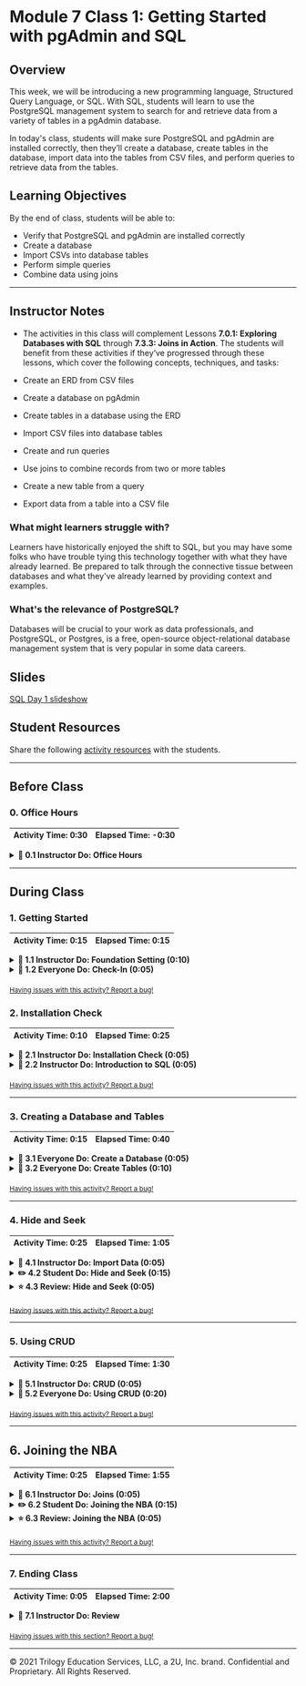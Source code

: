 # Module 7 Class 1: Getting Started with pgAdmin and SQL

## Overview

This week, we will be introducing a new programming language, Structured Query Language, or SQL. With SQL, students will learn to use the PostgreSQL management system to search for and retrieve data from a variety of tables in a pgAdmin database. 

In today's class, students will make sure PostgreSQL and pgAdmin are installed correctly, then they’ll create a database, create tables in the database, import data into the tables from CSV files, and perform queries to retrieve data from the tables. 


## Learning Objectives

By the end of class, students will be able to:
 
* Verify that PostgreSQL and pgAdmin are installed correctly
* Create a database
* Import CSVs into database tables
* Perform simple queries
* Combine data using joins


- - -

## Instructor Notes

* The activities in this class will complement Lessons **7.0.1: Exploring Databases with SQL** through **7.3.3: Joins in Action**.  The students will benefit from these activities if they‘ve progressed through these lessons, which cover the following concepts, techniques, and tasks:  

* Create an ERD from CSV files
* Create a database on pgAdmin
* Create tables in a database using the ERD
* Import CSV files into database tables
* Create and run queries
* Use joins to combine records from two or more tables
* Create a new table from a query
* Export data from a table into a CSV file


### What might learners struggle with? 
Learners have historically enjoyed the shift to SQL, but you may have some folks who have trouble tying this technology together with what they have already learned. Be prepared to talk through the connective tissue between databases and what they've already learned by providing context and examples. 

### What's the relevance of PostgreSQL?
Databases will be crucial to your work as data professionals, and PostgreSQL, or Postgres, is a free, open-source object-relational database management system that is very popular in some data careers.



## Slides

[SQL Day 1 slideshow](https://docs.google.com/presentation/d/1HzCOAfhUik-mbi4qmJ1mnR_29QkK4QrigOngGComBVI/edit#slide=id.gab17893448_0_2766)

## Student Resources

Share the following [activity resources](https://2u-data-curriculum-team.s3.amazonaws.com/data-viz-online-lesson-plans/07-Lessons/7-1-Student_Resources.zip) with the students. 


- - - 

## Before Class

### 0. Office Hours

| Activity Time: 0:30       |  Elapsed Time:     -0:30  |
|---------------------------|---------------------------|

<details>
  <summary><strong> 📣 0.1 Instructor Do: Office Hours</strong></summary>

* Before you begin class, hold office hours. Office hours should be driven by students. Encourage students to take full advantage of office hours by reminding them that this is their time to ask questions and get assistance from instructional staff as they learn new concepts.

* Expect that students may ask for assistance. For example: 

  * Further review on a particular subject
  * Debugging assistance
  * Help with computer issues
  * Guidance with a particular tool

</details>

- - - 

## During Class 

### 1. Getting Started

| Activity Time:       0:15 |  Elapsed Time:      0:15  |
|---------------------------|---------------------------|

<details>
  <summary><strong>📣 1.1 Instructor Do: Foundation Setting (0:10)</strong></summary>

* Welcome students to class.

* Direct students to post individual questions in the Zoom chat to be addressed by you or your TAs at the end of class.

* Open the slideshow and use slides 1-12 to walk through the foundation setting with your class.

* **Big Picture:** This is an opportunity to zoom out and see the big picture of where they are in the program. Take a moment to mention some real-world examples that show the value of what they’re learning this week.

* **Program Pointers:** Talk through some of the key logistical things that will help students stay on track. This is an opportunity to speak to what students may need when they're at this particular point of the program. 

* **This Week - SQL:** Talk through the key skills that students will be learning this week. Let students know that they will be learning a new programming language, SQL, and although SQL is easy to understand, it may take time to become comfortable with SQL after 4 weeks of working with Python. The primary focus of Day 1 activities is to review the fundamentals of SQL: create a database, create tables in the database, import data into the tables, and create and run basic queries. On Day 2, the students will create and run more complex queries that are in parallel with the module contents and help them with the Employee Database Challenge. 

* **This Week's Challenge:** For this week's challenge, let the students know that they'll create two tables that will be exported as CSV files. The first table will contain the number of retiring employees based on their most recent job title, and the second table will contain employees who are eligible to participate in a mentorship program based on their birthdate. Then, you’ll write a report that summarizes your analysis. 

* **Career Connection:** Let students know how they will be using the skills covered this week throughout their careers. It's important for them to know the "why". Provide examples of when they may be used in work or when you have used those skills in your workplace. 

* **How to Succeed This Week:** Remind your students that they may have moments of frustration this week because they will be learning something complex. These moments are great for deepening their knowledge. Use the side material to outline some of the topics that they may find tricky in this module. Consider sharing something about your personal learning journey. It helps students to recognize that everyone starts somewhere and that they are not alone.

* **Today's Objectives:** Now, outline the concepts that will be covered in today's lesson. Remind students that they can find the relevant activity files in the Getting Ready for Class page in their course content.  

</details>

<details>
  <summary><strong>🎉  1.2 Everyone Do: Check-In (0:05)</strong></summary>

* Ask the class the following questions and call on students for answers:

    * **Q:** How are you feeling about your progress so far?

    * **A:** Let them know that we are starting to build their skillset. It’s also okay to feel overwhelmed as long as you don’t give up.

    * **Q:** How comfortable do you feel with this topic? 

    * **A:** Let's do "fist to five" together. If you are not feeling confident, hold up a fist (0). If you feel very confident, hold up an open hand (5).

</details>

<sub>[Having issues with this activity? Report a bug!](https://bit.ly/35nivH3)</sub>

### 2. Installation Check

| Activity Time:       0:10 |  Elapsed Time:      0:25  |
|---------------------------|---------------------------|

<details>
  <summary><strong> 📣 2.1 Instructor Do: Installation Check (0:05)</strong></summary>

* Have students open and run `pgAdmin` to ensure that it is working correctly. 

* For any students who were not able to install PostgreSQL or pgAdmin from **Lesson 7.1.1: Download and Install Your Tools**, let them know that a set of instructions was provided in the Student Resources in the AWS link. For those who don't have them, send out the [instructions](../Supplemental/InstallationGuides) via Slack.

</details>


<details>
  <summary><strong>📣 2.2 Instructor Do: Introduction to SQL (0:05)</strong></summary>

* Before diving into the lesson's activities, take some time to go over the purpose of SQL. You can use slides 13-21 to introduce these concepts before beginning the demonstration.

  * SQL (often pronounced "sequel") stands for Structured Query Language. It is a powerful programming tool designed to allow programmers to create, populate, manipulate, and access databases, while also providing an easy method for dealing with server-side storage. 

  * Data using SQL is stored in tables on the server, much like spreadsheets you would create in Microsoft Excel. This makes the data easy to visualize and search.

  * PostgreSQL, usually referred to as "Postgres", is an object-relational database system that uses the SQL language. 

  * pgAdmin is the management tool used for working with Postgres. It simplifies creation, maintenance, and use of database objects. 

* Make sure that the students can download and open the [Student Guide](../StudentGuide.md) and the [SQL Reference Guide](../Supplemental/SQL_reference_guide.pdf) from the AWS link. If not, then send out the resources over Slack. 

</details>


<sub>[Having issues with this activity? Report a bug!](https://bit.ly/2XqCBfb)</sub>

- - - 

### 3. Creating a Database and Tables

| Activity Time:       0:15 |  Elapsed Time:      0:40  |
|---------------------------|---------------------------|

<details>
  <summary><strong>🎉 3.1 Everyone Do: Create a Database (0:05)</strong></summary>

 * You can use slides 22-25 to show students the steps in creating a database in pgAdmin before demonstrating it yourself.

* After verifying that everyone has successfully installed pgAdmin and Postgres, launch pgAdmin in a new browser window, then ensure that everyone is able to follow along and view their new server in the browser.

  ![browser-view.png](Images/01-browser-view.png)

* Walk the class through the steps to create a database using pgAdmin.

  * In the pgAdmin editor, right-click the newly established server to create a new database.

  * From the menu, select **Create**, and then select **Database** to create a new database.

    ![create_database.png](Images/01-create_database.png)

  * Enter **animals_db** as the database name. Make sure the owner is set as the default Postgres, and then click **Save**.

    ![animals_db.png](Images/01-animals_db.png)

* At this point, show students that there is a new database listed in the left-hand menu. Explain that the new database, `animals_db`, is not yet connected to the server. By simply clicking on the database, we will create a connection to Postgres.

  ![new_db.png](Images/01-new_db.png)

* Answer any questions before moving on.

</details>

<details>
  <summary><strong>🎉 3.2 Everyone Do: Create Tables (0:10)</strong></summary>

* Now that there is a database on the server, it's time to dig into the real meat of SQL and start creating tables within the new database!  You can use slides 26-37 for creating the tables.

* Make sure the students can download and open the [instructions](Activities/02-Evr_Creating_Tables/README.md), the [create_people_table.sql](Activities/02-Evr_Creating_Tables/Unsolved/create_people_table.sql), and the [create_cities_table.sql](Activities/02-Evr_Creating_Tables/Unsolved/create_cities_table.sql) files from the AWS link.  

* From the left-hand menu in pgAdmin, right-click **animals_db** and select **Query Tool**.

  **Note:** You can also select **Query Tool** from the Tools drop-down menu at the top of the screen (see second screenshot below).

  ![query_tool.png](Images/02-query_tool.png)

  ![tools_dropdown.png](Images/02-tool_dropdown.png)

* Explain to students that this is how to access the code editor.

* Have everyone open the `create_people_table.sql` file, copy the following lines of code, and paste them into the "Query Editor" of pgAdmin, explaining each line:

  ```sql
  CREATE TABLE people (
    name VARCHAR(30) NOT NULL,
    has_pet BOOLEAN DEFAULT false,
    pet_type VARCHAR(10) NOT NULL,
    pet_name VARCHAR(30),
    pet_age INT
  );
  ```

  * `CREATE TABLE people (<COLUMNS>);` creates a table called `people` with the columns listed within the parentheses.

  * `name VARCHAR(30) NOT NULL` creates a `name` column, which can hold character strings of up to 30 characters and will not allow null fields.

    * The `NOT NULL` constraint requires the name field to have a value specified.

  * `pet_type VARCHAR(10) NOT NULL` creates a `pet_type` in the same manner that the `name` column is created. The only difference is the number of characters allowed in the column.

  * `has_pet BOOLEAN DEFAULT false` creates a `has_pet` column that holds either `true` or `false` values, although the default value is set to `false`.

  * `pet_name VARCHAR(30)` creates a `pet_name` column, which can hold character strings of up to 30 characters and will allow null fields.

  * `pet_age INT` creates a `pet_age` column, which can hold whole numbers.

  * **Note:** Be sure to point out the semicolon at the end of the statement, which tells pgAdmin that this line of code has concluded.

* After reviewing the code, have everyone click the triangle button to run the script. Make a note of the Messages tab at the bottom of the screen.

  ![triangle run button to run a query](Images/02-triangle_run_button.png)

* **Q:** Ask the students what code allows us to visualize the structure of the table. 

* **A:** The structure of the table can be visualized using `SELECT * FROM <table name>;`.  

  * Explain that using the asterisk in this manner tells pgAdmin to select all fields from the table.

  * In the future, students will be able to view the structure of their table, and all of the values contained within it, using this same line of code.

* Before moving on, explain that SQL data is persistent; it is not deleted or overwritten when identical commands are run unless specifically commanded. This means that if you try to create a database or table with a name identical to one that already exists, an error will occur telling the user that the database or table already exists.

  * Re-run the code to create the `people` table to show the students that the following error message will appear in the "Messages" field in the output area. 
  
    ![table already exists error](Images/02-table_already_exists_error.png)

* Ask the class how they could avoid this kind of error. Students may respond that they can simply delete the offending line of code and then run the commands again. Explain that while this method would work, deleting working code is not a best practice.

* Show the class an alternative method: Highlight the lines of code to run, and then click the triangle button to run only the highlighted selection. This method of running SQL code is preferable to deleting working code.

  ![Select.png](Images/02-Select.png)

* Next, have everyone open the `create_people_table.sql` file, have them copy the following lines of code, and paste them into the "Query Editor" of pgAdmin, while explaining what it does line by line:

  ```sql
  INSERT INTO people (name, has_pet, pet_type, pet_name, pet_age)
  VALUES ('Jacob', true, 'dog', 'Misty', 10),
    ('Ahmed', true, 'rock', 'Rockington', 100),
    ('Peter', true, 'cat', 'Franklin', 2),
    ('Dave', true, 'dog', 'Queso', 1);

  SELECT *
  FROM people;
  ```

  * This code does the following: 

    * It inserts data into the `people` table and then specifies the columns in which data will be entered.

    * The `VALUES` line places the data contained in the parentheses into the corresponding columns listed after the `INSERT INTO` statement.

    * **Note:** Single quotation marks must be used for insert strings; otherwise, an error will result.

* Have the students code along with you by typing the following query to extract data from one column, `pet_name`.

  ```sql
  SELECT pet_name
  FROM people;
  ```

* Explain that specifying a column name in the `SELECT` statement will return only the data contained in that field.

* Next, show the students how to filter the table to extract only dogs younger than 5 years. Then, have them copy and paste the code from their `create_people_table.sql` file. 

  ```sql
  SELECT pet_type, pet_name
  FROM people
  WHERE pet_type = 'dog'
  AND pet_age < 5;
  ```

* Explain the following points:

  * The `SELECT` clause can specify more than one column.

  * Data is filtered by using additional clauses such as `WHERE` and `AND`.

  * The `WHERE` clause will extract only the data that meets the condition specified. `AND` adds a second condition to the original clause, further refining the query.

* Next, have the students open up the [02-Evr_Creating_Tables/README.md instructions](Activities/02-Evr_Creating_Tables/README.md), let them know that they'll use pgAdmin to create a table in a new database, and then query the table to get the data shown in the images in the instructions.

* First, have the students create a new database named `city_info` in pgAdmin. Then, live code or use the query tool to copy and paste the solution to create the `cities` table from `create_cities_table.sql` file.

   * To create a new table, remind students to specify the data type for each column.

    ```sql
    CREATE TABLE cities (
      id SERIAL PRIMARY KEY,
      city VARCHAR(30) NOT NULL,
      state VARCHAR(30) NOT NULL,
      population INT
    );
    ```

* Next, insert multiple rows of data into the new table by live coding with the students.

  * Point out to students that each column is specified in the `INSERT INTO` clause, and the values are inserted in the same order.

  * To make the code easier to read, each row of values is on its own line, separated by a comma.

    ```sql
    INSERT INTO cities (city, state, population)
    VALUES ('Alameda', 'California', 79177),
    ('Mesa', 'Arizona', 496401),
    ('Boerne', 'Texas', 16056),
    ('Boerne', 'Texas', 16056),
    ('Anaheim', 'Texas', 352497),
    ('Tucson', 'Arizona', 535677),
    ('Garland', 'Texas', 238002);
    ```

  * **Note:** Let the students know that we will handle the duplicate and incorrect data later in this activity.

* Once we have created a table, let the students know that it is customary to write a few queries to make sure the data is in the table. 

* First, we write a query to view **all** the data in the table. 

  ```sql
  SELECT *
  FROM cities;
  ```

  * **Note:** Point out the syntax here. Even though the code can fit on a single line, it's good practice to split it up over two lines instead. This way, the code is easier to read when more advanced queries are created.

* Then, we may want to retrieve all the data from a specific column from the `cities` in the table.

  ```sql
  SELECT city
  FROM cities;
  ```

* Answer any questions before moving on to the bonus queries. 

* Next, we can search for specific data within a database.

  * Using the `WHERE` clause, we can extract only the records that meet the specified condition.

  * In the line `WHERE state = 'Texas';`, we are specifying Texas in the state column. 

    ```sql
    SELECT city, state
    FROM cities
    WHERE state = 'Texas';
    ```

* Next, point out to students that the `WHERE` clause is highly customizable, such as with the use of the `<` operator.

  ```sql
  SELECT *
  FROM cities
  WHERE population < 100000;
  ```

* Explain to students that queries can be filtered even further with the `AND` clause. This clause allows users to specify more than one condition in their query.

  ```sql
  SELECT *
  FROM cities
  WHERE population < 100000
  AND state = 'California';
  ```

* We can also use the `WHERE` clause to update a table and delete rows from a table. Using the `UPDATE` statement, we can update the state for the city of "Anaheim".  

    ```sql
    UPDATE cities
    SET state = 'California'
    WHERE city = 'Anaheim';
    ```

* Duplicate data is easy to remove with the `WHERE` clause. Using the `DELETE FROM` statement we can remove the duplicate entry of `('Boerne', 'Texas', 16056)` with the unique "id" of 4 with the following code.

    ```sql
    DELETE FROM cities
    WHERE id = 4;
    ```

  * This does precisely what was desired: duplicate data is deleted, and original data is preserved. 

  * Let the students know that deleting the duplicate by the specific value for the city, state, or population will delete *all* data that have those values. 

* Answer any questions before moving on.

</details>

<sub>[Having issues with this activity? Report a bug!](https://bit.ly/3hZlcnA)</sub>

- - -

### 4. Hide and Seek

| Activity Time:       0:25 |  Elapsed Time:      1:05  |
|---------------------------|---------------------------|

<details>
  <summary><strong>📣 4.1 Instructor Do: Import Data (0:05)</strong></summary>

* So far, the class has created their own tables and values by manually using SQL code. As one might imagine, this process can be tedious when translating large datasets from external sources. Thankfully, pgAdmin includes a built-in import tool that can take CSV files and easily import their data into tables.  

* Send out the [resources](Activities/03-Ins_Importing_Data/Resources) files and the [bird_song_query.sql](Activities/03-Ins_Importing_Data/Solved/bird_song_query.sql) file for students so they can follow along.

* Return to pgAdmin and create a new database called `Miscellaneous_DB`.

* Open the CSV file within an integrated development environment, such as Excel, to show the dataset that will be imported. Be sure to point out that the first row of this dataset includes headers.

  * Open a query tool within `Miscellaneous_DB` and create a table named `bird_song` using the code from `bird_song_query.sql`. Point out that the columns created match the data in the CSV file.

  * Once the table and columns have been created, right-click **Miscellaneous_DB** from the left-hand menu and select **Refresh**.

  * Scroll down to Schemas and expand that menu, and then expand the Tables menu.

    ![table-expand.png](Images/03-table-expand.png)

  * Right-click on the `bird_song` table and select **Import/Export** from the menu.

    ![import-export.png](Images/03-import-export.png)

* In the Options tab, complete the following steps:

  * Toggle the tab to slide the Import/Export tab to **Import**.

  * Click on the dot menu to navigate to the `birdsong.csv` file on your computer.

  * Slide the Header tab to **Yes**.

  * Select the comma from the drop-down menu to set it as the Delimiter.

  * Leave the other fields as they are, and then click **OK**.

  ![import.png](Images/03-import.png)

* In the query tool, re-run `SELECT * FROM birdsong` to verify that data has been imported.

* Let the class know that the bigger the dataset, the longer it will take for pgAdmin to import values.

* Ask the class the following questions and call on students for the answers:

    * **Q:** Where have we used this before?

    * **A:** We created a database and tables, and imported a CSV file in Lessons 7.2.1 through 7.2.3.

    * **Q:** How does this activity equip us for the Challenge?

    * **A:** We won't need to do these tasks in the Challenge, but they are standard practice for creating a database with tables and importing data into the table.

    * **Q:** What can we do if we don't completely understand this?

    * **A:** We can refer to the lesson plan and reach out to the instructional team for help.

* Answer any questions before moving on to the student activity.

</details>

<details>
  <summary><strong>✏️ 4.2 Student Do: Hide and Seek (0:15)</strong></summary>

 * You can use slides 41-43 to present this activity to the class. 

* In this exercise, the students will create a new table in the `Miscellaneous_DB` database and import data into the table from a CSV file.  

* Make sure the students can download and open the [instructions](Activities/04-Stu_Hide_and_Seek/README.md), the CSV files in the [resources](Activities/04-Stu_Hide_and_Seek/Resources) folder, and the [hide_seek_query_unsolved.sql](Activities/04-Stu_Hide_and_Seek/Unsolved/hide_seek_query_unsolved.sql) file from the AWS link. 

* Go over the instructions in the README, and then divide students into breakout groups of 3-5. They should work on the solution by themselves but can reach out to others in their group for tips.

* Let students know that they may be asked to share and walk through their work at the end of the activity.

</details>

<details>
  <summary><strong>⭐ 4.3 Review: Hide and Seek (0:05)</strong></summary>

* Once time is complete, ask for volunteers to share their solution. Remind them that it is perfectly alright if they didn't complete the activity. 

* To encourage participation, you can ask the students to help you write the queries to extract the data from the table.  

* If there are no volunteers, open pgAdmin and paste the code from `hide_seek_query.sql` into the editor. Explain the following:

  * To view a specific data range, we can use a combination of `WHERE` and `AND` statements.

  * To collect data that exists in either one column or another, the `OR` statement is included in the query.

* Walk through the solutions to the bonus questions, touching on the following points:

  * After importing the second table, we can specify a source with the `WHERE` statement.

  * `AND` statements can be used more than once for more specific results.

* Ask the class the following questions and call on students for the answers:
    
    * **Q:** How would you make a new table, "wordassociation_BC", where the source is "BC" from the "wordassociation" table?

    * **A:** You would use the `INTO` statement as shown in the following query.

        ```sql
        SELECT *
        INTO wordassociation_BC
        FROM wordassociation
        WHERE source = 'BC';
        ```
  
    * **Q:** What can we do if we don't completely understand this?

    * **A:** Review Lesson 7.3.1 and you can reach out to the instructional staff.

* Send out the [hide_seek_query.sql](Activities/04-Stu_Hide_and_Seek/Solved/hide_seek_query.sql) file for students to refer to later.

* Answer any questions before proceeding to the next activity.

</details>

<sub>[Having issues with this activity? Report a bug!](https://bit.ly/3osOv4n)</sub>

- - -

### 5. Using CRUD

| Activity Time:       0:25 |  Elapsed Time:      1:30  |
|---------------------------|---------------------------|

<details>
  <summary><strong>📣 5.1 Instructor Do: CRUD (0:05)</strong></summary>

* Use slides 44-51 to introduce CRUD operations to the class.

  * CRUD, although an unusual acronym, is a set of tools that are consistently used throughout programming. CRUD stands for Create, Read, Update, and Delete.

* Engage the class in a discussion by asking them to provide examples of CRUD operations.

* In today's class, each of the CRUD operations has been used. Students have:

  * Created data in a table with the `INSERT` statement.

  * Read data with the use of `SELECT`.

  * Updated a table's data using `UPDATE`.

  * Deleted data using `DELETE`.

* Introduce the class to an additional method of reading the data: wildcards.

  * A wildcard is a character, either a percentage sign or an underscore, that takes the place of one or more characters in a query.

  * The keyword `LIKE` indicates the use of a wildcard in a query.

  * The percentage sign (%) signifies that zero, one, or multiple characters will be substituted in a query.

    * For example, in the query `WHERE last_name LIKE 'Will%';`, all names in the database beginning with "Will" will be returned no matter the length.

  * When using the underscore as a wildcard, only a single character is replaced in the query.

  * In the line `WHERE first_name LIKE '_AN';`, only three-lettered names ending with "an" will be returned.

* Answer any questions before moving on.

</details>

<details>
  <summary><strong>🎉 5.2 Everyone Do: Using CRUD (0:20)</strong></summary>

* In this activity, students will utilize CRUD operations (Create, Read, Update, Delete) on the Global Firepower data set provided. This activity will require students to do some research. Links are provided in the instructions to help them search for solutions to problems they are likely to encounter.

* Make sure the students can download and open the [instructions](Activities/05-Evr_CRUD/README.md), the [GlobalFirePower.csv](Activities/05-Evr_CRUD/Resources/GlobalFirePower.csv) file, and the [schema.sql](Activities/05-Evr_CRUD/Resources/schema.sql) file from the AWS link. 

* Open the [instructions](Activities/05-Evr_CRUD/README.md) and have everyone create the `GlobalFirePower` database in pgAdmin.

* Next, have everyone create a table by copying the code provided in `schema.sql` into a new query window in pgAdmin. Then, have them import the data from `GlobalFirePower.csv` using the Import/Export tool.

* Check to see if everyone was able to to create the table and import the CSV file, then have them type and run `SELECT * FROM firepower;`.  

* Pause for any questions or troubleshooting. 

* Next, let everyone know that we need to add an `id` as a Primary Key to the table. Have everyone code along with you as you type the following code: 

  ```sql
  -- Add primary key
  ALTER TABLE firepower
  ADD COLUMN id SERIAL PRIMARY KEY;
  ```

  * Have everyone check the table for the applied changes by typing and running, `SELECT * FROM firepower;`. The new column should be added to the end of the table. 

  * Let the students know that with this code, we are making a change to the table with the `ALTER TABLE` statement and creating a new column with the `ADD COLUMN` statement. Explain that adding the column name and data type is completed in the same manner as creating a new table.


* Next, ask for a volunteer to help you delete the rows that have a `ReservePersonnel` equal to "0". If no one volunteers, copy and paste the code from the `query.sql` file.

  ```sql
  -- Delete and update data
  DELETE FROM firepower
  WHERE ReservePersonnel = 0;
  ```

* Next, have the students update the table so that all `FighterAircraft` columns have at least "1" fighter aircraft.

  * **Q1:** Ask the students how can we make sure that all the rows where `FighterAircraft=0` are updated to `FighterAircraft=1`? 
  
  * **A1:** We type and run the following query. 

    ```sql
    SELECT * FROM firepower
    WHERE FighterAircraft = 1;
    ```

* Let the students know that since we have updated the `FighterAircraft` columns from "0" to "1", we also need to increase the `TotalAircraftStrength` column by "1" for those countries. 

* Have everyone code along with you as you type and run the following code that adds "1" to the `TotalAircraftStrength` columns where `FighterAircraft = 1`. 

  ```sql
   -- Delete and update data
  UPDATE firepower
  SET TotalAircraftStrength = TotalAircraftStrength + 1
  WHERE FighterAircraft = 1;
  ```

    * Make sure everyone is able to complete this task before moving on. 

* Next, have the students work on retrieving the averages for `TotalMilitaryPersonnel`, `TotalAircraftStrength`, `TotalHelicopterStrength`, and `TotalPopulation`, and rename the columns with their designated average for a few minutes.

* When time is complete, ask for a volunteer to assist you in writing the code for the finding-averages query. If there are no volunteers, copy and paste the code from the `query.sql` file.

  ```sql
  -- Select averages and rename columns
  SELECT AVG(TotalMilitaryPersonnel) AS AvgTotMilPersonnel,
    AVG(TotalAircraftStrength) AS AvgTotAircraftStrength,
    AVG(TotalHelicopterStrength) AS AvgTotHelicopterStrength,
    AVG(TotalPopulation) AS AvgTotalPopulation
  FROM firepower;
  ```

  * Let the students know that with this code, we are selecting multiple averages at once and creating new columns in the output window. 

  * **Q2:** Ask the students how you would create a new table with the calculating averages query.

  * **A2:** You would add the following line `INTO firepower_averages` between the `SELECT` and `FROM` statements. 

      ```sql
      -- Select averages and rename columns and place them into a new table. 
      SELECT AVG(TotalMilitaryPersonnel) AS AvgTotMilPersonnel,
        AVG(TotalAircraftStrength) AS AvgTotAircraftStrength,
        AVG(TotalHelicopterStrength) AS AvgTotHelicopterStrength,
        AVG(TotalPopulation) AS AvgTotalPopulation
      INTO firepower_averages
      FROM firepower;
    ```

* For the last query, send out the following information and give the students a few minutes to add the data into the following columns of the `firepower` table with the name of a new country of their choice.

  > Country, TotalPopulation, TotalMilitaryPersonnel, TotalAircraftStrength, TotalHelicopterStrength
  > 'country_name', 60069024, 524358, 457, 183

* After time is complete, ask for a volunteer to help add the new data to the `firepower` table. If there are no volunteers, copy and paste the code from the `query.sql` file.

  ```sql
  -- Insert new data
  INSERT INTO firepower(Country, TotalPopulation, TotalMilitaryPersonnel, TotalAircraftStrength, TotalHelicopterStrength)
  VALUES ('GlobalLand', 60069024, 524358, 457, 183);
  ```

  * Make sure everyone is able to complete this task. 

* Congratulate the students on performing CRUD operations on the Global Firepower data set! 

* Send out the [CRUD_query.sql](Activities/05-Evr_CRUD/Solved/CRUD_query.sql) file for students to refer to later.

* Answer any questions before moving on to the next activity. 


</details>

<sub>[Having issues with this activity? Report a bug!](https://bit.ly/3nq9wen)</sub>

- - -

## 6. Joining the NBA

| Activity Time:       0:25 |  Elapsed Time:      1:55  |
|---------------------------|---------------------------|

<details>
  <summary><strong>📣 6.1 Instructor Do: Joins (0:05)</strong></summary>

* You can use slides 52-57 to introduce joins to the class.

* Students may recall working with merges and joins to combine datasets during the Pandas module. Although SQL is a vastly different language from Python, it also includes the functionality to merge tables.

* Create two new tables in `Miscellaneous_DB` in pgAdmin, naming the tables `players` and `matches`.

  * Copy the code from [query.sql](Activities/06-Ins_Joins/Solved/query.sql) file to create the tables, and then import the corresponding data from `players.csv` and `matches.csv`.

  * Remember to refresh the database; newly created tables will not immediately appear.

  * Point out that both tables have matching values within the `player_id` column of the `players` table and the `loser_id` and `winner_id` columns of the `matches` table.

    ![Players table columns](Images/05-Players_table.png)

    ![Matches table columns](Images/05-Matches_table.png)

  * Because there are common values, it is possible to join these tables together. For example:

    ```sql
    INNER JOIN players ON
    players.player_id=matches.loser_id;
    ```

  * From the `query.sql` file, copy and paste the code performing an `inner join` on the two tables:

    ```sql
    SELECT players.first_name, players.last_name, players.hand, matches.loser_rank
    FROM matches
    INNER JOIN players ON
    players.player_id=matches.loser_id;
    ```

  * Note: Some students may have advanced knowledge of SQL queries and use aliases in their solutions. Using aliases is not necessary for today's activities; they will be covered more comprehensively in the next class.

    ```sql
    -- Advanced INNER JOIN solution
    SELECT p.first_name, p.last_name, p.hand, m.loser_rank
    FROM matches AS m
    INNER JOIN players AS p ON
    p.player_id=m.loser_id;
    ```

  * Point out one significant difference between SQL joins and Python joins: in SQL joins, the columns that should be viewed after the join must be declared in the initial `SELECT` statement.

    ![inner-join.png](Images/05-inner-join.png)

* There are five primary types of joins that can be used with PostgreSQL. 

  * `INNER JOIN` returns records that have matching values in both tables.

  * `LEFT JOIN` returns all records from the left table and the matched records from the right table.

  * `RIGHT JOIN` returns all records from the right table and the matched records from the left table.

  * `CROSS JOIN` returns records that match every row of the left table with every row of the right table. This type of join has the potential to make very large tables.

  * `FULL OUTER JOIN` places null values within the columns that do not match between the two tables after an inner join is performed.

* Send out the link to this explanation of Postgres [joins](https://www.tutorialspoint.com/postgresql/postgresql_using_joins.htm) for students to study.

* Demonstrate a couple of different joins that can be performed. Then, ask the class the following questions and call on students for the answers:

    * **Q:** Where have we used this before?

    * **A:** Joining tables was covered in Lesson 7.3.2. `INNER JOIN`, `LEFT JOIN`, and `RIGHT JOIN` were covered in the Pandas module. 

    * **Q:** How does this activity equip us for the Challenge?

    * **A:** We will have to write queries using joins. 

    * **Q:** What can we do if we don't completely understand this?

    * **A:** We can refer to the lesson plan and reach out to the instructional team for help.

* Send out the [query.sql](Activities/06-Ins_Joins/Solved/query.sql) file for students to refer to later.

* Answer any questions before moving on to the student activity.

</details>

<details>
  <summary><strong>✏️ 6.2 Student Do: Joining the NBA (0:15)</strong></summary>

* You can use slides 58-62 to present this activity to the class.

* In this activity, students will be using joins to query season stats for NBA players.

* Make sure the students can download and open the the following files from the AWS link: 
  * The [instructions](Activities/07-Stu_Joins/README.md)
  * The [Seasons_Stats.csv](Activities/07-Stu_Joins/Resources/Seasons_Stats.csv)
  * The [Players.csv](Activities/07-Stu_Joins/Resources/Players.csv)
  * The [schema.sql](Activities/07-Stu_Joins/Resources/schema.sql) 

* Go over the instructions in the README and then divide students into breakout groups of 3-5. They should work on the solution by themselves but can reach out to others in their group for tips.

* Let students know that they may be asked to share and walk through their work at the end of the activity.

</details>

<details>
  <summary><strong>⭐ 6.3 Review: Joining the NBA (0:05)</strong></summary>

* Once time is complete, ask for volunteers to share their solution. Remind them that it is perfectly alright if they didn't complete the activity. 

* Using the schema.sql file and the query tool, create two new tables named `players` and `seasons_stats` using the data in `Players.csv` and `Seasons_Stats.csv`.

* Then, you can ask the students to help you write the queries to create the joins.  

* If there are no volunteers, open a new query tool and paste the solution from `Joins_query.sql` into the editor. Review the solution, explaining the following:

  * Since the selected data comes from two different tables, the naming convention is `table_name.column_name`.

  * Next, determine which table to select from and which table to `INNER JOIN` with. Remember, the inner join only selects data that has matching values in both tables.

  * Finally, determine the key that both tables will join on. For both tables, you can join the two tables using the `id` and an `INNER JOIN`, select the data columns to be viewed from both tables, and then specify which columns the tables will be connected by.

    ```sql
    -- Join players with seasons_stats
    SELECT players.id,
      players.player,
      players.height,
      players.weight,
      players.college,
      players.born,
      seasons_stats.position,
      seasons_stats.tm
    FROM players
    INNER JOIN seasons_stats ON
    players.id = seasons_stats.player_id;

    -- Join seasons_stats with players
    SELECT seasons_stats.player_id,
      players.college,
      seasons_stats.year,
      seasons_stats.position,
      seasons_stats.Two_Point_Percentage,
      seasons_stats.FG_Percentage,
      seasons_stats.FT_Percentage,
      seasons_stats.TS_Percentage
    FROM seasons_stats
    INNER JOIN players ON
    players.id = seasons_stats.player_id;
    ```

* Send out the [Joins_query.sql](Activities/07-Stu_Joins/Solved/Joins_query.sql) file for students to refer to later.

* Answer any questions before ending class.

</details>

<sub>[Having issues with this activity? Report a bug!](https://bit.ly/3bn78mg)</sub>

- - -
  
### 7. Ending Class 

| Activity Time:       0:05 |  Elapsed Time:      2:00  |
|---------------------------|---------------------------|

<details>
  <summary><strong>📣  7.1 Instructor Do: Review </strong></summary>

* Before ending class, review the skills that were covered today and mention where these skills are used in the module. 
  * Creating a database was covered in **Lesson 7.2.1**.
  * Creating tables in a database was covered in **Lesson 7.2.2**.
  * Importing data into tables was covered in **Lesson 7.2.3**.
  * The `DROP TABLE` statement was covered in **Lesson 7.2.4** and **Lesson 7.3.2**.
  * The `SELECT` statement was covered in **Lesson 7.3.1**.
  * Creating a new table from a query was covered in **Lesson 7.3.1**.
  * The `WHERE` clause was covered in **Lesson 7.3.1**.
  * Using joins was covered in **Lesson 7.3.3**.

* Answer any questions the students may have.

</details>

<sub>[Having issues with this section? Report a bug!](https://bit.ly/2XqCQXD)</sub>

---

© 2021 Trilogy Education Services, LLC, a 2U, Inc. brand.  Confidential and Proprietary.  All Rights Reserved.
